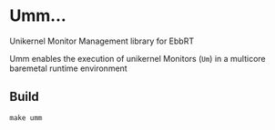 # Umm…
Unikernel Monitor Management library for EbbRT

Umm enables the execution of unikernel Monitors (`Um`) in a multicore baremetal runtime environment

## Build
``` make umm ```
